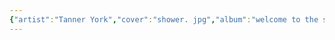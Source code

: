 ```yaml
---
{"artist":"Tanner York","cover":"shower. jpg","album":"welcome to the shower","blurb":"test","dg-publish":true,"permalink":"/albums/welcome-to-the-shower/","dgPassFrontmatter":true}
---
```



